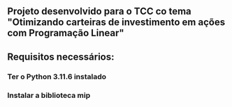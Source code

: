 ## Projeto desenvolvido para o TCC co tema "Otimizando carteiras de investimento em ações com Programação Linear"

## Requisitos necessários:

### Ter o Python 3.11.6 instalado
### Instalar a biblioteca mip

